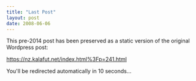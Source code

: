 ```yaml
---
title: "Last Post"
layout: post
date: 2008-06-06
---
```


This pre-2014 post has been preserved as a static version of the original Wordpress post:

https://nz.kalafut.net/index.html%3Fp=241.html

You'll be redirected automatically in 10 seconds...

<head>
  <meta http-equiv="refresh" content="10;url=https://nz.kalafut.net/index.html%3Fp=241.html">
</head>

